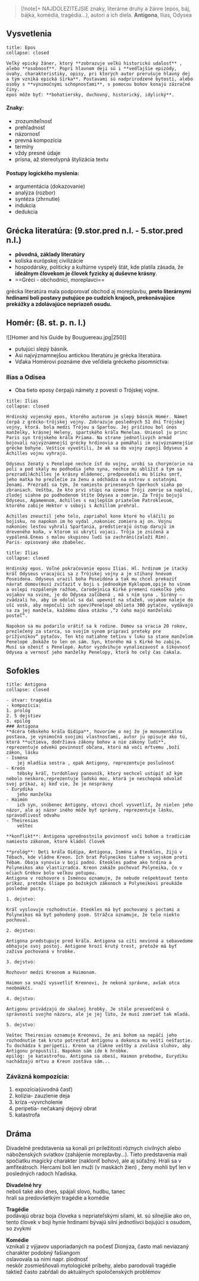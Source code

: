 > [!note]+ NAJDOLEZITEJSIE
> znaky, literárne druhy a žánre (epos, báj, bájka, komédia, tragédia...), autori a ich diela. **Antigona**, Ilias, Odysea

## Vysvetlenia
```ad-info
title: Epos
collapse: closed

Veľký epický žáner, ktorý **zobrazuje veľkú historickú udalosť** , alebo **osobnosť**. Popri hlavnom deji sú i **vedľajšie epizódy, úvahy, charakteristiky, opisy, pri ktorých autor prerušuje hlavný dej a tým vzniká epická šírka**. Postavami sú nadprirodzené bytosti, alebo osoby s **výnimočnými schopnosťami**, s pomocou bohov konajú zázračné činy.  
epos môže byť: **bohatiersky, duchovný, historický, idylický**.
```


#### Znaky:
- zrozumiteľnosť
- prehľadnosť
- názornosť
- prevná kompozícia
- termíny
- vždy presné údaje
- prísna, až stereotypná štylizácia textu

#### Postupy logického myslenia:

- argumentácia (dokazovanie)
- analýza (rozbor)
- syntéza (zhrnutie)
- indukcia
- dedukcia
## Grécka literatúra: (9.stor.pred n.l. - 5.stor.pred n.l.)
- **pôvodná, základy literatúry**  
- kolíska európskej civilizácie  
- hospodársky, politicky a kultúrne vyspelý štát, kde platila zásada, že **ideálnym človekom je človek fyzicky aj duševne krásny**.  
- ==Gréci - obchodníci, moreplavci==

grécka literatúra mala podporovať obchod aj moreplavbu, **preto literárnymi hrdinami boli postavy putujúce po cudzích krajoch, prekonávajúce prekážky a zdolávajúce nepriazeň osudu.**

## Homér: (8. st. p. n. l.)
![[Homer and his Guide by Bouguereau.jpg|250]]
- putujúci slepý básnik.
- Asi najvýznamnejšou antickou literatúru je grécka literatúra.
- Vďaka Homérovi poznáme dve veľdiela gréckeho písomníctva:
### Ilias a Odisea
- Oba tieto eposy čerpajú námety z povesti o Trójskej vojne.
```ad-tldr
title: Ilias
collapse: closed

Hrdinský vojenský epos, ktorého autorom je slepý básnik Homér. Námet čerpá z grécko-trójskej vojny. Zobrazuje posledných 51 dní Trójskej vojny, ktorá. bola medzi Trójou a Spartou. Jej príčinou bol únos manželky, krásnej Heleny, spartského kráľa Menelaa. Uniesol ju princ Paris syn trójskeho kráľa Priama. Na strane jednotlivých armád bojovali najvýznamnejší grécky hrdinovia a pomáhali im najvýznamnejšie grécke bohyne. Veštice vyveštili, že ak sa do vojny zapojí Odyseus a Achilles vojnu vyhrajú.

Odyseus ženatý s Penelopé nechce ísť do vojny, urobí sa chorým(orie na poli a pod skaly mu podhodia jeho syna, nechce mu ublížiť a tým sa prezradí)Achilles je krásny mládenec, predpovedali mu blízku smrť, jeho matka ho prezlečie za ženu a odchádza na ostrov s ostatnými ženami. Prezradí sa tým, že namiesto prinesených šperkoch siaha po zbraniach. Veštba, že kto prví stúpi na územie Tróji zomrie sa naplní, zlodej siahne po podhodenom štíte Odysea a zomrie. Za Tróju bojujú Odyseus, Agamemnom, Achilles s najlepším priateľom Patroklesom, ktorého zabije Hektor v súboji s Achillom prehral.

Achilles zneuctil jeho telo, zapriahol kone ktoré ho vláčili po bojisku, no napokon im ho vydal ,nakoniec zomiera aj on. Vojnu nakoniec lesťou vyhrali Sparťania, predstierajú ústup darujú im dreveného koňa, v ktorom sú ukrytí vojaci. Trója je zničená a vypálená.Eneas s malou skupinou ľudí sa zachráni(založí Rím).  
Paris- opisovaný ako zbabelec.
```
```ad-tldr
title: Ilias
collapse: closed

Hrdinský epos. Voľné pokračovanie eposu Ilias. Hl. hrdinom je itacký kráľ Odyseus vracajúci sa z Trójskej vojny a je stíhaný hnevom Poseidona. Odyseus urazil boha Poseidóna a tak mu chcel prekaziť návrat domov(musí zvíťaziť v boji s jednookým Kyklopom,opije ho vínom a oslepí rozpáleným ražňom, čarodejnica Kirké premení niekoľko jeho vojakov na svine, je do Odysea zaľúbená , má s ním syna , Sirény – zvádzali ho, aby im odolal sa dal upevniť na sťažeň, vojakom naleje do uší vosk, aby nepočuli ich spev)Penelopé oblieta 300 pytačov, vydávajú sa za jej manžela, každému dáva otázku ,“z čoho majú manželskú posteľ“.

Napokon sa mu podarilo vrátiť sa k rodine. Domov sa vracia 20 rokov, prezlečený za starca, so svojím synom pripraví preteky pre príživníkov“ pytačov. Ten kto natiahne tetivu v luku sa stane manželom Penelopé .Dokáže to len on sám. Syn, ktorého má s Kirké ho zabije. Musí sa oženiť s Penelopé. Autor vyzdvihuje vynaliezavosť a šikovnosť Odysea a vernosť jeho manželky Penelopy, ktorá ho celý čas čakala.
```

## Sofokles
```ad-tldr
title: Antigona
collapse: closed

- útvar: tragédia
- kompozícia:
1. prológ
2. 5 dejstiev
3. epilóg
### Antigona  
**dcéra tébskeho kráľa Oidipa**, hovoríme o nej že je monumentálna postava, je výnimočná svojimi vlastnosťami, autor ju opisuje ako tú, ktorá **uctieva, dodržiava zákony bohov a nie zákony ľudí**, reprezentuje odvekú povinnosť občana, ktorú má voči mŕtvemu ,boží zákon, lásku
- Isména  
	jej mladšia sestra , opak Antigony, reprezentuje poslušnosť
- Kreón 
	tébsky kráľ, tvrdohlavý panovník, ktorý nechcel ustúpiť až kým nebolo neskoro,reprezentuje ľudskú moc, ktorá je neschopná odvolať svoj príkaz, aj keď vie, že je nesprávny
- Eurydika  
	jeho manželka
- Haimón  
	ich syn, snúbenec Antigony, otcovi chcel vysvetliť, že nielen jeho názor, ale aj názor iného môže byť správny, reprezentuje lásku, spravodlivosť odvahu
- Theiresias 
	veštec

**konflikt**: Antigona uprednostnila povinnosť voči bohom a tradíciám namiesto zákonom, ktoré kládol človek  

**prológ**: Deti kráľa Oidipa, Antigona, Isména a Eteokles, žijú v Tébach, kde vládne Kreon. Ich brat Polyneikos tiahne s vojskom proti Tébam. Obaja synovia v boji padnú. Eteokles padne ako hrdina a Polyneikos ako vlastizradca. Kreon zakáže pochovať Polyneika, čo v očiach Grékov bolo veľkou potupou.  
Antigona v rozhovore s Isménou oznamuje, že nebude rešpektovať tento príkaz, pretože šliape po božských zákonoch a Polyneikovi preukáže posledné pocty.

1. dejstvo:

Kráľ vyslovuje rozhodnutie. Eteokles má byť pochovaný s poctami a Polyneikos má byť pohodený psom. Strážca oznamuje, že telo niekto pochoval.

2. dejstvo:

Antigona predstupuje pred kráľa. Antigona sa cíti nevinná a sebavedome obhajuje svoj postoj. Antigone hrozí krutý trest, pretože má byť zaživa pochovaná v hrobke.

3. dejstvo:

Rozhovor medzi Kreonom a Haimonom.

Haimon sa snaží vysvetliť Kreonovi, že nekoná správne, avšak otca neobmäkčí.

4. dejstvo:

Antigonu privádzajú do skalnej hrobky. Je stále presvedčená o správnosti svojho názoru, ale je jej ľúto, že musí zomrieť tak mladá.

5. dejstvo:

Veštec Theiresias oznamuje Kreonovi, že ani bohom sa nepáči jeho rozhodnutie tak kruto potrestať Antigonu a dokonca mu veští nešťastie. Tu dochádza k peripetii. Kreon sa zľakne veštby a zvoláva sluhov, aby Antigonu prepustili. Napokon sám ide k hrobke.  
epilóg: je katastrofou. Antigona sa obesí, Haimon prebodne, Eurydiku nachádzajú mŕtvu a Kreon zostáva sám...
```

### Záväzná kompozícia:

1. expozícia(úvodná časť)  
2. kolízia- zauzlenie deja  
3. kríza –vyvrcholenie  
4. peripetia- nečakaný dejový obrat  
5. katastrofa

## Dráma

Divadelné predstavenia sa konali pri príležitosti rôznych civilných alebo náboženských sviatkov (zahájenie moreplavby…). Tieto predstavenia mali spočiatku magický charakter (nakloniť bohov), ale aj súťažný. Hrali sa v amfiteátroch. Hercami boli len muži (v maskách žien) , ženy mohli byť len v posledných radoch hľadiska.

**Divadelné hry**  
neboli také ako dnes, spájali slovo, hudbu, tanec  
hrali sa predovšetkým tragédie a komédie

**Tragédie**  
podávajú obraz boja človeka s nepriateľskými silami, kt. sú silnejšie ako on, tento človek v boji hynie hrdinami bývajú silní jednotlivci bojujúci s osudom, so zvykmi

**Komédie**  
vznikali z výjavov usporiadaných na počesť Dionýza, často mali neviazaný charakter podobný fašiangom  
oslavovala sa nimi napr. plodnosť  
neskôr zosmiešňovali mytologické príbehy, alebo parodovali tragédie  
taktiež často zabŕdali do aktuálnych spoločenských problémov